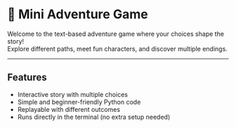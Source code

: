 # 🌲 Mini Adventure Game

Welcome to the text-based adventure game where your choices shape the story!  
Explore different paths, meet fun characters, and discover multiple endings.

---

## Features
-  Interactive story with multiple choices  
-  Simple and beginner-friendly Python code  
-  Replayable with different outcomes  
-  Runs directly in the terminal (no extra setup needed)

